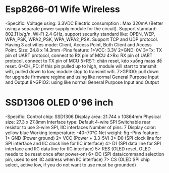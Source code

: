 # Esp8266-01 Wife Wireless
-Specific:
Voltage using: 3.3VDC
Electric consumption : Max 320mA (Better using a separate power supply module for the circuit).
Support standard: 802.11 b/g/n.
Wi-Fi 2.4 GHz, support security standard like: OPEN, WEP, WPA_PSK, WPA2_PSK, WPA_WPA2_PSK.
Support TCP and UDP protocol.
Having 3 activities mode: Client, Access Point, Both Client and Access Point.
Size: 24.8 x 14.3mm
-Pins feature:
1>VCC: 3.3V 
2>GND: 0V
3>Tx: TX pin of UART protocol, connect to RX pin of MCU
4>Rx: RX pin of UART protocol, connect to TX pin of MCU
5>RST:  chân reset, kéo xuống mass để reset.
6>CH_PD: if this pin pulled up to high, module will start to transmit wifi, pulled down to low, module stop to transmit wifi.
7>GPIO0: pull down for upgrade firmware regime and using like normal General Purpose Input and Output
8>GPIO2: using like normal General Purpose Input and Output

# SSD1306 OLED 0'96 inch
-Specific:
Control chip: SSD1306
Display area: 21.744 x 10864mm
Physical size: 27.3 x 27.8mm
Interface type: Default 4-wire SPI
Switchable rear resistor to use 3-wire SPI, IIC interfaces
Number of pins: 7
Display color: yellow blue
Working temperature: -40~70°C
Net weight: 5g
-Pins feature:
1> GND (Power ground)
2> VCC (Power + 3.3-5V)
3> D0 (SPI clock line for SPI interface and IIC clock line for IIC interface)
4> D1 (SPI data line for SPI interface and IIC data line for IIC interface)
5> RES (OLED reset, OLED needs to be reset once after power-on)
6> DC (SPI data/command selection pin, used to set IIC address when IIC interface)
7> CS (OLED SPI chip select, active low, if you do not want to use must be grounded)
 
